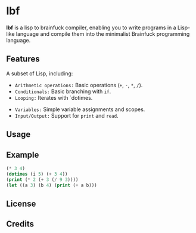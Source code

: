 # lbf
**lbf** is a lisp to brainfuck compiler, enabling you to write programs in a Lisp-like language and compile them into the minimalist Brainfuck programming language.
## Features
A subset of Lisp, including:
- `Arithmetic operations:` Basic operations (`+`, `-`, `*`, `/`).
- `Conditionals:` Basic branching with `if`.
- `Looping:` Iterates with `dotimes.
<!--
- Functions: Define reusable functions using defun.
-->
- `Variables:` Simple variable assignments and scopes.
- `Input/Output:` Support for `print` and `read`.
## Usage

## Example
```lisp
(* 3 4)
(dotimes (i 5) (+ 3 4))
(print (* 2 (+ 3 (/ 9 3))))
(let ((a 3) (b 4) (print (+ a b)))

```

## License

## Credits
